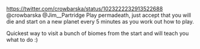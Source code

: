 https://twitter.com/crowbarska/status/1023222232913522688 @crowbarska @Jim__Partridge Play permadeath, just accept that you will die and start on a new planet every 5 minutes as you work out how to play.

Quickest way to visit a bunch of biomes from the start and will teach you what to do :)